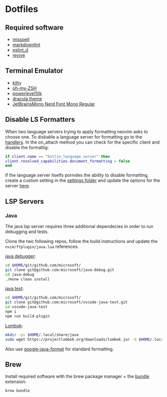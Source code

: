 # Dotfiles

## Required software

- [misspell](https://github.com/client9/misspell)
- [markdownlint](https://github.com/DavidAnson/markdownlint)
- [eslint_d](https://github.com/mantoni/eslint_d.js/)
- [revive](https://revive.run/)

## Terminal Emulator

- [kitty](https://sw.kovidgoyal.net/kitty/)
- [oh-my-ZSH](https://ohmyz.sh/)
- [powerlevel10k](https://github.com/romkatv/powerlevel10k#oh-my-zsh)
- [dracula theme](https://draculatheme.com/)
- [JetBrainsMono Nerd Font Mono Regular](https://github.com/ryanoasis/nerd-fonts/blob/master/patched-fonts/JetBrainsMono/Ligatures/Regular/complete/JetBrains%20Mono%20Regular%20Nerd%20Font%20Complete%20Mono.ttf)

## Disable LS Formatters

When two language servers trying to apply formatting neovim asks to chosse one.
To disbable a language server for formatting go to the [handlers](./nvim/lua/fwiedmann/lsp/handlers.lua).
In the on_attach method you can check for the specific client and disable the formattig:

```lua
if client.name == "kotlin_language_server" then
client.resolved_capabilities.document_formatting = false
end
```

If the language server itselfs porivdes the ability to disable formatting, create a custom setting in the [settings folder](./nvim/lua/fwiedmann/lsp/settings) and update the options for the server [here](.nvim/lua/fwiedmann/lsp/lsp-installer.lua).

## LSP Servers

### Java

The java lsp server requires three additional dependecies in order to run debugging and tests.

Clone the two following repos, follow the build instructions and update the `nvim/ftplugin/java.lua` references.

[java debugger](https://github.com/microsoft/java-debug):

```bash
cd $HOME/git/github.com/microsoft/
git clone git@github.com:microsoft/java-debug.git
cd java-debug
./mvnw clean install
```

[java test](https://github.com/microsoft/vscode-java-test):

```bash
cd $HOME/git/github.com/microsoft/
git clone git@github.com:microsoft/vscode-java-test.git
cd vscode-java-test
npm i
npm run build-plugin
```

[Lombok](https://projectlombok.org/):

```bash
mkdir -pv $HOME/.local/share/java
sudo wget https://projectlombok.org/downloads/lombok.jar -O $HOME/.local/share/java/lombok.jar
```

Also use [google-java-format](https://github.com/google/google-java-format) for standard formatting.

## Brew

Install required software with the brew package manager + the [bundle](https://github.com/homebrew/homebrew-bundle) extension:

```Bash
brew bundle
```
